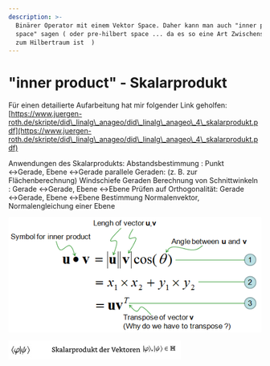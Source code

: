 ```yaml
---
description: >-
  Binärer Operator mit einem Vektor Space. Daher kann man auch "inner product
  space" sagen ( oder pre-hilbert space ... da es so eine Art Zwischenschritt
  zum Hilbertraum ist  )
---
```


# "inner product" - Skalarprodukt

Für einen detailierte Aufarbeitung hat mir folgender Link geholfen: [https://www.juergen-roth.de/skripte/did\_linalg\_anageo/did\_linalg\_anageo\_4\_skalarprodukt.pdf](https://www.juergen-roth.de/skripte/did\_linalg\_anageo/did\_linalg\_anageo\_4\_skalarprodukt.pdf)

Anwendungen des Skalarprodukts:                                                                                     Abstandsbestimmung :                                                                                                                              Punkt ↔Gerade,                                                                                                                                 Ebene ↔Gerade                                                                                                                                        parallele Geraden: (z. B. zur Flächenberechnung)                                                                                                                  Windschiefe Geraden Berechnung von Schnittwinkeln :                                                                                   Gerade ↔Gerade, Ebene ↔Ebene                                                                                                                                                                                                                                                        Prüfen auf Orthogonalität:                                                                                                                     Gerade ↔Gerade, Ebene ↔Ebene Bestimmung Normalenvektor, Normalengleichung einer Ebene

![](<../../../.gitbook/assets/grafik (6).png>)

![](<../../../.gitbook/assets/grafik (3) (1).png>)
